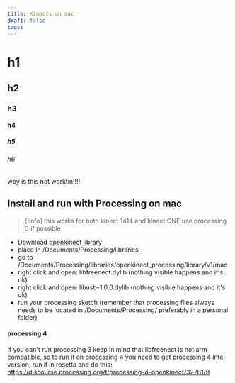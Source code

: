 ```yaml
---
title: Kinects on mac
draft: false
tags:
---
```


# h1
## h2

### h3

#### h4

##### h5
###### h6

wby is this not worktin!!!!
## Install and run with Processing on mac

 >[!info] this works for both kinect 1414 and kinect ONE
 > use processing 3 if possible
 

- Download [openkinect library](https://github.com/shiffman/OpenKinect-for-Processing/releases/download/1.0/openkinect_processing.zip)
- place in /Documents/Processing/libraries
- go to /Documents/Processing/libraries/openkinect_processing/library/v1/mac
- right click and open: libfreenect.dylib (nothing visible happens and it's ok)
- right click and open: libusb-1.0.0.dylib (nothing visible happens and it's ok)
- run your processing sketch (remember that processing files always needs to be located in /Documents/Processing/ preferably in a personal folder)

#### processing 4

If you can't run processing 3 keep in mind that libfreenect is not arm compatible, so to run it on processing 4 you need to get processing 4 intel version, run it in rosetta and do this:
https://discourse.processing.org/t/processing-4-openkinect/32781/9

